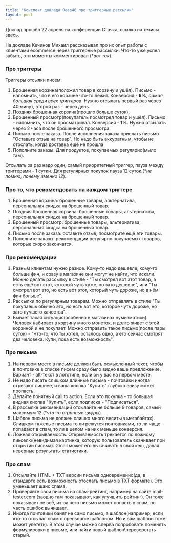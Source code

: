 ```yaml
---
title: "Конспект доклада Rees46 про триггерные рассылки"
layout: post
---
```


Доклад прошёл 22 апреля на конференции Стачка, ссылка на тезисы [здесь](http://nastachku.ru/lectures#lecture_489).

На докладе Кечинов Михаил рассказывал про их опыт работы с клиентами ecommercе через триггерные рассылки.
Что-то уже успел забыть, эти моменты комментировал (*_вот так_).

### Про триггеры
Триггеры отсылки писем:

1. Брошенная корзина(положил товар в корзину и ушёл). Письмо - напомнить, что в его корзине что-то лежит. Конверсия - **6%**, _самая большая среди всех триггеров_. Нужно отсылать первый раз через 40 минут, второй раз - через день.
2. Поздняя брошенная корзина(прошло больше суток).
3. Брошенный просмотр(покупатель посмотрел товар и ушёл). Письмо - напомнить, что он просматривал. Конверсия - **1%**. Нужно отсылать через 2 часа после брошенного просмотра.
4. Письмо после заказа. После исполнения заказа прислать письмо "Оставьте отзыв на товар". Но надо быть аккуратным, чтобы не отослать, когда доставка ещё не прошла
5. Пополните заказы. Для продуктов, покупаемых регулярно(мыло там).

Отсылать за раз надо один, самый приоритетный триггер, пауза между триггерами - 1 сутки.
Для регулярных покупок пауза 12 суток.(*_не помню, почему именно 12_).

### Про то, что рекомендовать на каждом триггере
1. Брошенная корзина: брошенные товары, альтернатива, персональная скидка на брошенный товар.
2. Поздняя брошенная корзина: брошенные товары, альтернатива, персональная скидка на брошенный товар.
3. Брошенный просмотр: брошенные товары, альтернатива, персональная скидка на брошенный товар.
4. Письмо после заказа: оставьте отзыв, посмотрите ещё эти товары.
5. Пополните заказы: рекомендации регулярно покупаемых товаров, которые скоро закончатся.

### Про рекомендации
1. Разным клиентам нужно разное. Кому-то надо дешевле, кому-то больше фич, и сразу в магазине они могут не найти, что искали. Можно делать рассылку в стиле - "Ты смотрел вот этот товар, а есть ещё вот этот, который чуть хуже, но зато дешевле", или "Ты смотрел вот это, но есть вот этот, который чуть дороже, но в нём фич больше".
2. Рассылки по регулярным товарам. Можно отправлять в стиле "Ты покупаешь обычно это, но есть вот это, которое чуть дороже, но зато лучшего качества".
3. Бывает такая ситуация(особенно в магазинах нумизматики). Человек набирает в корзину много монеток, и долго живет с этой корзиной и не покупает. Можно отправить такое письмо(после пары суток) - "Что-то, что ты хотел, осталось одно, а его сейчас смотрят два человека. Купи, пока есть возможность".

### Про письма
1. На первом месте в письме должен быть осмысленный текст, чтобы в почтовике в списке писем сразу было видно ваше предложение. Вариант - alt-текст в логотипе, если он у вас на первом месте.
2. Не надо писать слишком длинные письма - почтовики иногда отрезают лишнее, и ваша кнопка "Купить" глубоко внизу может пропасть.
3. Делайте понятный call to action. Если это покупка - то большая видная кнопка "Купить", если подписка - "Подписаться".
4. В рассылке рекомендаций отсылайте не больше 9 товаров, самый максимум 12.(*_что-то странные цифры_)
5. Шаблон письма не должен слишко много весить(в мегабайтах). Слишком тяжелые письма то ли режутся почтовиками, то ли чаще попадают в спам, то ли в целом на них меньше конверсия.
6. Ложная открываемость. Открываемость трекается по ложному пикселю(невидимая картинка, которую пользователь скачивает при открытии письма). Gmail может его выкачивать в свой кеш, давая неверные результаты статистики.

### Про спам
1. Отсылайте HTML + TXT версии письма одновременно(да, в стандарте есть возможность отослать письмо в TXT формате). Это уменьшает шанс спама.
2. Проверяйте свои письма на спам-рейтинг, например на сайте mail-tester.com (заодно там показывают, как улучшить рейтинг). Он тоже показывает не всё, из-за чего письмо может попасть в спам, но часть ошибок вычищает.
3. Иногда почтовики банят не само письмо, а шаблон(например, если кто-то отсылал спам с opensource шаблоном. Но и вам шаблон тоже может улететь). В этом случае можно сперва попробовать поменять формулировки в письме, или найти новый шаблон\переверстать старый.
